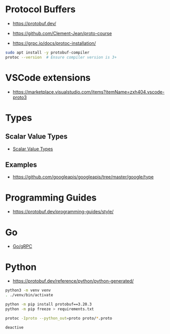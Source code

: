 # Protocol Buffers
- https://protobuf.dev/
- https://github.com/Clement-Jean/proto-course

- https://grpc.io/docs/protoc-installation/
```zsh
sudo apt install -y protobuf-compiler
protoc --version  # Ensure compiler version is 3+
```
# VSCode extensions
- https://marketplace.visualstudio.com/items?itemName=zxh404.vscode-proto3
# Types
## Scalar Value Types 
- [Scalar Value Types](https://protobuf.dev/programming-guides/proto3/#scalar)
## Examples
- https://github.com/googleapis/googleapis/tree/master/google/type
# Programming Guides
- https://protobuf.dev/programming-guides/style/
# Go
- [Go/gRPC](../go/grpc.md)
# Python
- https://protobuf.dev/reference/python/python-generated/

```zsh
python3 -m venv venv
. ./venv/bin/activate

python -m pip install protobuf==3.20.3
python -m pip freeze > requirements.txt

protoc -Iproto --python_out=proto proto/*.proto

deactive
```
